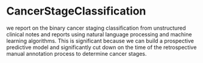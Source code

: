 # CancerStageClassification
we report on the binary cancer staging classification from unstructured clinical notes and reports using natural language processing and machine learning algorithms. This is significant because we can build a prospective predictive model and significantly cut down on the time of the retrospective manual annotation process to determine cancer stages.
